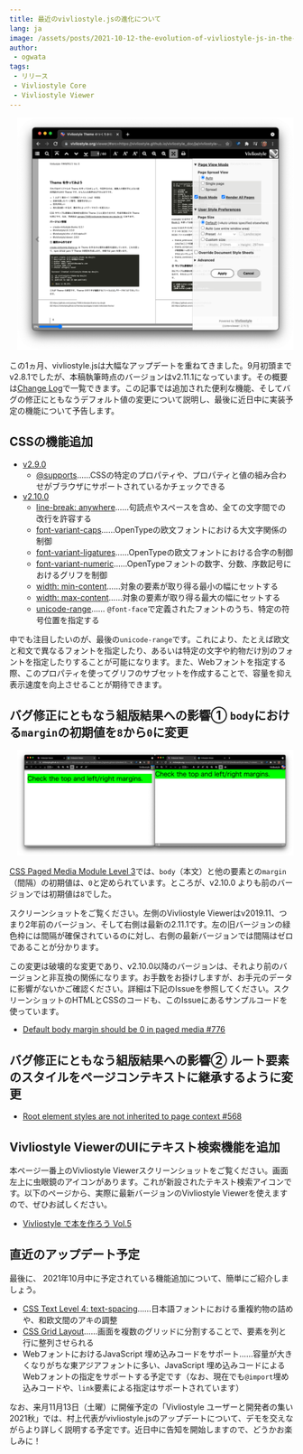```yaml
---
title: 最近のvivliostyle.jsの進化について
lang: ja
image: /assets/posts/2021-10-12-the-evolution-of-vivliostyle-js-in-the-last-month/2021-10-12-the-evolution-of-vivliostyle-js-in-the-last-month.png
author:
 - ogwata
tags:
 - リリース
 - Vivliostyle Core
 - Vivliostyle Viewer
---
```

<div style="float: right; margin: 0 0 1em 1em;"><img src="/assets/posts/2021-10-12-the-evolution-of-vivliostyle-js-in-the-last-month/2021-10-12-the-evolution-of-vivliostyle-js-in-the-last-month.png" alt="この1ヵ月のvivliostyle.jsの進化について" style="width: 700px;" /></div>

この1ヵ月、vivliostyle.jsは大幅なアップデートを重ねてきました。9月初頭までv2.8.1でしたが、本稿執筆時点のバージョンはv2.11.1になっています。その概要は[Change Log](https://github.com/vivliostyle/vivliostyle.js/blob/master/CHANGELOG.md)で一覧できます。この記事では追加された便利な機能、そしてバグの修正にともなうデフォルト値の変更について説明し、最後に近日中に実装予定の機能について予告します。

## CSSの機能追加

 - [v2.9.0](https://github.com/vivliostyle/vivliostyle.js/blob/master/CHANGELOG.md#features-3)
    - [@supports](https://developer.mozilla.org/ja/docs/Web/CSS/@supports)……CSSの特定のプロパティや、プロパティと値の組み合わせがブラウザにサポートされているかチェックできる
- [v2.10.0](https://github.com/vivliostyle/vivliostyle.js/blob/master/CHANGELOG.md#features-1)
    - [line-break: anywhere](https://developer.mozilla.org/ja/docs/Web/CSS/line-break)……句読点やスペースを含め、全ての文字間での改行を許容する
    - [font-variant-caps](https://developer.mozilla.org/ja/docs/Web/CSS/font-variant-caps)……OpenTypeの欧文フォントにおける大文字関係の制御
    - [font-variant-ligatures](https://developer.mozilla.org/ja/docs/Web/CSS/font-variant-ligatures)……OpenTypeの欧文フォントにおける合字の制御
    - [font-variant-numeric](https://developer.mozilla.org/ja/docs/Web/CSS/font-variant-numeric)……OpenTypeフォントの数字、分数、序数記号におけるグリフを制御
    - [width: min-content](https://developer.mozilla.org/ja/docs/Web/CSS/width)……対象の要素が取り得る最小の幅にセットする
    - [width: max-content](https://developer.mozilla.org/ja/docs/Web/CSS/width)……対象の要素が取り得る最大の幅にセットする
    - [unicode-range](https://developer.mozilla.org/ja/docs/Web/CSS/@font-face/unicode-range)…… `@font-face`で定義されたフォントのうち、特定の符号位置を指定する

中でも注目したいのが、最後の`unicode-range`です。これにより、たとえば欧文と和文で異なるフォントを指定したり、あるいは特定の文字や約物だけ別のフォントを指定したりすることが可能になります。また、Webフォントを指定する際、このプロパティを使ってグリフのサブセットを作成することで、容量を抑え表示速度を向上させることが期待できます。

## バグ修正にともなう組版結果への影響① `body`における`margin`の初期値を`8`から`0`に変更

<div style="float: right; margin: 0 0 1em 1em;"><img src="/assets/posts/2021-10-12-the-evolution-of-vivliostyle-js-in-the-last-month/fig-2.png" alt="body`における`margin`のデフォルト値を8から0に変更" style="width: 900px; " /></div>

[CSS Paged Media Module Level 3](https://www.w3.org/TR/css-page-3/#variable-auto-margins)では、`body`（本文）と他の要素との`margin`（間隔）の初期値は、`0`と定められています。ところが、v2.10.0 よりも前のバージョンでは初期値は`8`でした。

スクリーンショットをご覧ください。左側のVivliostyle Viewerはv2019.11、つまり2年前のバージョン、そして右側は最新の2.11.1です。左の旧バージョンの緑色枠には間隔が確保されているのに対し、右側の最新バージョンでは間隔はゼロであることが分かります。

この変更は破壊的な変更であり、v2.10.0以降のバージョンは、それより前のバージョンと非互換の関係になります。お手数をお掛けしますが、お手元のデータに影響がないかご確認ください。詳細は下記のIssueを参照してください。スクリーンショットのHTMLとCSSのコードも、このIssueにあるサンプルコードを使っています。

- [ Default body margin should be 0 in paged media #776 ](https://github.com/vivliostyle/vivliostyle.js/issues/776)

## バグ修正にともなう組版結果への影響② ルート要素のスタイルをページコンテキストに継承するように変更


- [ Root element styles are not inherited to page context #568 ](https://github.com/vivliostyle/vivliostyle.js/issues/568)

## Vivliostyle ViewerのUIにテキスト検索機能を追加

本ページ一番上のVivliostyle Viewerスクリーンショットをご覧ください。画面左上に虫眼鏡のアイコンがあります。これが新設されたテキスト検索アイコンです。以下のページから、実際に最新バージョンのVivliostyle  Viewerを使えますので、ぜひお試しください。

- [Vivliostyle で本を作ろう Vol.5](https://vivliostyle.org/viewer/#src=https://vivliostyle.github.io/vivliostyle_doc/ja/vivliostyle-user-group-vol5/content/&bookMode=true)

## 直近のアップデート予定

最後に、 2021年10月中に予定されている機能追加について、簡単にご紹介しましょう。

- [CSS Text Level 4: text-spacing](https://drafts.csswg.org/css-text-4/#text-spacing-property)……日本語フォントにおける重複約物の詰めや、和欧文間のアキの調整
- [CSS Grid Layout](https://developer.mozilla.org/ja/docs/Web/CSS/CSS_Grid_Layout)……画面を複数のグリッドに分割することで、要素を列と行に整列させられる
- WebフォントにおけるJavaScript 埋め込みコードをサポート……容量が大きくなりがちな東アジアフォントに多い、JavaScript 埋め込みコードによるWebフォントの指定をサポートする予定です（なお、現在でも`@import`埋め込みコードや、`link`要素による指定はサポートされています）

なお、来月11月13日（土曜）に開催予定の「Vivliostyle ユーザーと開発者の集い 2021秋」では、村上代表がvivliostyle.jsのアップデートについて、デモを交えながらより詳しく説明する予定です。近日中に告知を開始しますので、どうかお楽しみに！